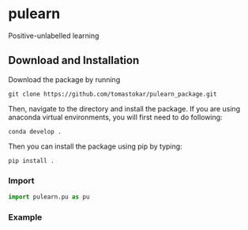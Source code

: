 # pulearn

Positive-unlabelled learning

## Download and Installation

Download the package by running
```console
git clone https://github.com/tomastokar/pulearn_package.git
```

Then, navigate to the directory and install the package. If you are using anaconda virtual environments, you will first need to do following:
```console
conda develop .
```

Then you can install the package using pip by typing:
```console
pip install .
```

### Import

```python
import pulearn.pu as pu
```

### Example

